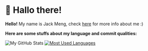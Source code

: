 # 🍵 Hallo there!

**Hello!** My name is Jack Meng, check [here](https://exoad.github.io/exoad/mds/Main.html) for more info about me :) 

**Here are some stuffs about my language and commit qualities:**

![My GitHub Stats](https://github-readme-stats.vercel.app/api?username=exoad&show_icons=true&theme=calm)
[![Most Used Languages](https://github-readme-stats.vercel.app/api/top-langs/?username=exoad&layout=compact&theme=calm)](https://github.com/exoad/github-readme-stats)
